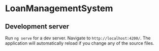 # LoanManagementSystem

## Development server

Run `ng serve` for a dev server. Navigate to `http://localhost:4200/`. The application will automatically reload if you change any of the source files.
